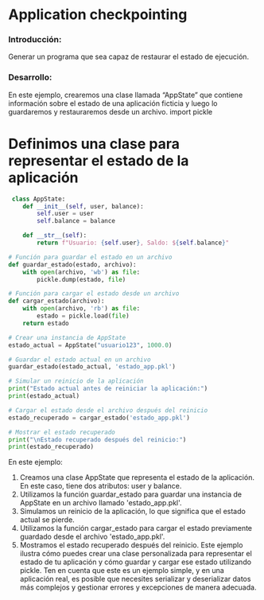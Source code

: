 # Application checkpointing
### Introducción:
Generar un programa que sea capaz de restaurar el estado de ejecución.
### Desarrollo:
En este ejemplo, crearemos una clase llamada “AppState” que contiene información sobre el estado de una aplicación ficticia y luego lo guardaremos y restauraremos desde un archivo.
import pickle

# Definimos una clase para representar el estado de la aplicación
```python
 class AppState:
    def __init__(self, user, balance):
        self.user = user
        self.balance = balance

    def __str__(self):
        return f"Usuario: {self.user}, Saldo: ${self.balance}"

# Función para guardar el estado en un archivo
def guardar_estado(estado, archivo):
    with open(archivo, 'wb') as file:
        pickle.dump(estado, file)

# Función para cargar el estado desde un archivo
def cargar_estado(archivo):
    with open(archivo, 'rb') as file:
        estado = pickle.load(file)
    return estado

# Crear una instancia de AppState
estado_actual = AppState("usuario123", 1000.0)

# Guardar el estado actual en un archivo
guardar_estado(estado_actual, 'estado_app.pkl')

# Simular un reinicio de la aplicación
print("Estado actual antes de reiniciar la aplicación:")
print(estado_actual)

# Cargar el estado desde el archivo después del reinicio
estado_recuperado = cargar_estado('estado_app.pkl')

# Mostrar el estado recuperado
print("\nEstado recuperado después del reinicio:")
print(estado_recuperado)
```
En este ejemplo:
1.	Creamos una clase AppState que representa el estado de la aplicación. En este caso, tiene dos atributos: user y balance.
2.	Utilizamos la función guardar_estado para guardar una instancia de AppState en un archivo llamado 'estado_app.pkl'.
3.	Simulamos un reinicio de la aplicación, lo que significa que el estado actual se pierde.
4.	Utilizamos la función cargar_estado para cargar el estado previamente guardado desde el archivo 'estado_app.pkl'.
5.	Mostramos el estado recuperado después del reinicio.
Este ejemplo ilustra cómo puedes crear una clase personalizada para representar el estado de tu aplicación y cómo guardar y cargar ese estado utilizando pickle. Ten en cuenta que este es un ejemplo simple, y en una aplicación real, es posible que necesites serializar y deserializar datos más complejos y gestionar errores y excepciones de manera adecuada.
